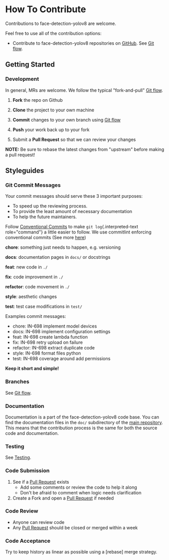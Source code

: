 <!-- Space: Projects -->
<!-- Parent: BaseTemplate -->
<!-- Title: Contributing BaseTemplate -->
<!-- Label: BaseTemplate -->
<!-- Label: Contributing -->
<!-- Include: disclaimer.md -->
<!-- Include: ac:toc -->

# How To Contribute

Contributions to face-detection-yolov8 are welcome.

Feel free to use all of the contribution options:

- Contribute to face-detection-yolov8 repositories on [GitHub](https://github.com/luismayta/face-detection-yolov8). See [Git flow](./contribute/github-flow.md).

## Getting Started

### Development

In general, MRs are welcome. We follow the typical "fork-and-pull" [Git flow](./contribute/github-flow.md).

1.  **Fork** the repo on Github
2.  **Clone** the project to your own machine
3.  **Commit** changes to your own branch using [Git flow](./contribute/github-flow.md)
4.  **Push** your work back up to your fork

5.  Submit a **Pull Request** so that we can review your changes

**NOTE:** Be sure to rebase the latest changes from "upstream" before making a pull request!

## Styleguides

### Git Commit Messages

Your commit messages should serve these 3 important purposes:

- To speed up the reviewing process.
- To provide the least amount of necessary documentation
- To help the future maintainers.

Follow [Conventional Commits](https://www.conventionalcommits.org/en/v1.0.0) to make `git log`{.interpreted-text role="command"} a little easier to follow. We use commitlint enforcing conventional commits (See more [here](https://github.com/conventional-changelog/commitlint))

**chore**: something just needs to happen, e.g. versioning

**docs**: documentation pages in `docs/` or docstrings

**feat**: new code in `./`

**fix**: code improvement in `./`

**refactor**: code movement in `./`

**style**: aesthetic changes

**test**: test case modifications in `test/`

Examples commit messages:

- chore: IN-698 implement model devices
- docs: IN-698 implement configuration settings
- feat: IN-698 create lambda function
- fix: IN-698 retry upload on failure
- refactor: IN-698 extract duplicate code
- style: IN-698 format files python
- test: IN-698 coverage around add permissions

**Keep it short and simple!**

### Branches

See [Git flow](./contribute/github-flow.md).

### Documentation

Documentation is a part of the face-detection-yolov8 code base. You can find the documentation files in the `doc/` subdirectory of the [main repository](https://github.com/luismayta/face-detection-yolov8). This means that the contribution process is the same for both the source code and documentation.

### Testing

See [Testing](./testing.md).

### Code Submission

1.  See if a [Pull Request](https://github.com/luismayta/face-detection-yolov8/pulls) exists
    - Add some comments or review the code to help it along
    - Don\'t be afraid to comment when logic needs clarification
2.  Create a Fork and open a [Pull Request](https://github.com/luismayta/face-detection-yolov8/pulls) if needed

### Code Review

- Anyone can review code
- Any [Pull Request](https://github.com/luismayta/face-detection-yolov8/pulls) should be closed or merged within a week

### Code Acceptance

Try to keep history as linear as possible using a [rebase] merge strategy.

